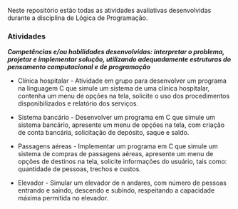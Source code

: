 Neste repositório estão todas as atividades avaliativas desenvolvidas durante a disciplina de Lógica de Programação.

### Atividades

***Competências e/ou habilidades desenvolvidas: interpretar o problema, projetar e implementar solução, utilizando adequadamente estruturas do  pensamento computacional e de programação***

- Clínica hospitalar - Atividade em grupo para desenvolver um programa na linguagem C que simule um sistema de uma clínica hospitalar, contenha um menu de opções na tela, solicite o uso dos procedimentos disponibilizados e relatório dos serviços.

- Sistema bancário - Desenvolver um programa em C que simule um sistema bancário, apresente um menu de opções na tela, com criação de conta bancária, solicitação de depósito, saque e saldo.

- Passagens aéreas - Implementar um programa em C que simule um sistema de compras de passagens aéreas, apresente um menu de opções de destinos na tela, solicite informações do usuário, tais como: quantidade de pessoas, trechos e custos. 

- Elevador - Simular um elevador de n andares, com número de pessoas entrando e saindo, descendo e subindo, respeitando a capacidade máxima permitida no elevador.
